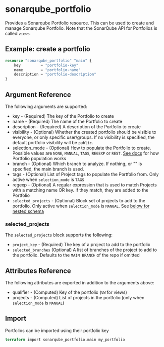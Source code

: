 # sonarqube_portfolio
Provides a Sonarqube Portfolio resource. This can be used to create and manage Sonarqube Portfolio. Note that the SonarQube API for Portfolios is called ``views`` 

## Example: create a portfolio
```terraform
resource "sonarqube_portfolio" "main" {
    key         = "portfolio-key"
    name        = "portfolio-name"
    description = "portfolio-description"
}
```

## Argument Reference
The following arguments are supported:

- key - (Required) The key of the Portfolio to create
- name - (Required) The name of the Portfolio to create
- description - (Required) A description of the Portfolio to create
- visibility - (Optional) Whether the created portfolio should be visible to everyone, or only specific user/groups. If no visibility is specified, the default portfolio visibility will be `public`.
- selection_mode - (Optional) How to populate the Portfolio to create. Possible values are ``NONE``, ``MANUAL``, ``TAGS``, ``REGEXP`` or ``REST``. [See docs](https://docs.sonarqube.org/9.8/project-administration/managing-portfolios/#populating-portfolios) for how Portfolio population works
- branch - (Optional) Which branch to analyze. If nothing, or "" is specified, the main branch is used.
- tags - (Optional) List of Project tags to populate the Portfolio from. Only active when `selection_mode` is `TAGS`
- regexp - (Optional) A regular expression that is used to match Projects with a matching name OR key. If they match, they are added to the Portfolio
- ``selected_projects`` - (Optional) Block set of projects to add to the portfolio. Only active when `selection_mode` is `MANUAL`. See [below for nested schema](#selected_projects)

### selected_projects

The `selected_projects` block supports the following:

* `project_key` - (Required) The key of a project to add to the portfolio
* `selected_branches` (Optional) A list of branches of the project to add to the portfolio. Defaults to the `MAIN BRANCH` of the repo if omitted

## Attributes Reference
The following attributes are exported in addition to the arguments above:
- qualifier - (Computed) Key of the portfolio (`VW` for views)
- projects - (Computed) List of projects in the portfolio (only when `selection_mode` is `MANUAL`)

## Import 
Portfolios can be imported using their portfolio key

```terraform
terraform import sonarqube_portfolio.main my_portfolio
```

